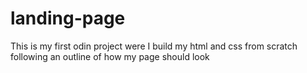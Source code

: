 # landing-page

This is my first odin project were I build my html and css from scratch following an outline of how my page should look